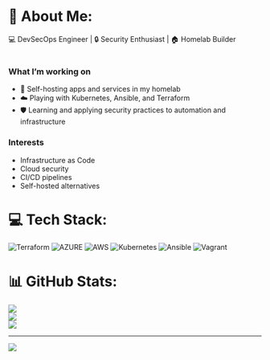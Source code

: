 # 💫 About Me:
💻 DevSecOps Engineer | 🔒 Security Enthusiast | 🏠 Homelab Builder <br><br> 
### What I’m working on
- 🔧 Self-hosting apps and services in my homelab
-  ☁️ Playing with Kubernetes, Ansible, and Terraform
- 🛡️ Learning and applying security practices to automation and infrastructure
### Interests  
- Infrastructure as Code
- Cloud security 
- CI/CD pipelines  
- Self-hosted alternatives  


# 💻 Tech Stack:
![Terraform](https://img.shields.io/badge/terraform-%235835CC.svg?style=for-the-badge&logo=terraform&logoColor=white) ![AZURE](https://img.shields.io/badge/AZURE-%231563FF.svg?style=for-the-badge&logo=azure&logoColor=white) ![AWS](https://img.shields.io/badge/AWS-%23FF9900.svg?style=for-the-badge&logo=amazon-aws&logoColor=white) ![Kubernetes](https://img.shields.io/badge/kubernetes-%231563FF.svg?style=for-the-badge&logo=kubernetes&logoColor=white)
![Ansible](https://img.shields.io/badge/ansible-%231A1918.svg?style=for-the-badge&logo=ansible&logoColor=white) ![Vagrant](https://img.shields.io/badge/vagrant-%231563FF.svg?style=for-the-badge&logo=vagrant&logoColor=white)
# 📊 GitHub Stats:
![](https://github-readme-stats.vercel.app/api?username=ajdann&theme=dark&hide_border=false&include_all_commits=false&count_private=false)<br/>
![](https://nirzak-streak-stats.vercel.app/?user=ajdann&theme=dark&hide_border=false)<br/>
![](https://github-readme-stats.vercel.app/api/top-langs/?username=ajdann&theme=dark&hide_border=false&include_all_commits=false&count_private=false&layout=compact)

---
[![](https://visitcount.itsvg.in/api?id=ajdann&icon=0&color=0)](https://visitcount.itsvg.in)

<!-- Proudly created with GPRM ( https://gprm.itsvg.in ) -->
